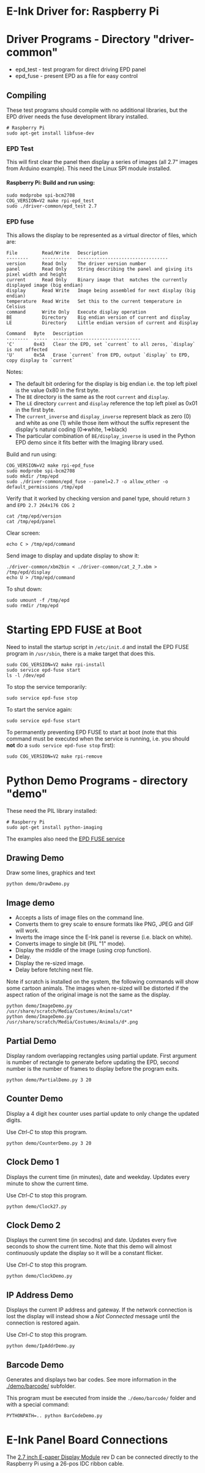 #  E-Ink Driver for: Raspberry Pi

# Driver Programs - Directory "driver-common"

* epd_test - test program for direct driving EPD panel
* epd_fuse - present EPD as a file for easy control


## Compiling

These test programs should compile with no additional libraries, but
the EPD driver needs the fuse development library installed.

~~~~~
# Raspberry Pi
sudo apt-get install libfuse-dev
~~~~~


### EPD Test

This will first clear the panel then display a series of images (all
2.7" images from Arduino example).  This need the Linux SPI module
installed.

#### Raspberry Pi: Build and run using:

~~~~~
sudo modprobe spi-bcm2708
COG_VERSION=V2 make rpi-epd_test
sudo ./driver-common/epd_test 2.7
~~~~~


### EPD fuse

This allows the display to be represented as a virtual director of files, which are:

~~~~~
File         Read/Write   Description
--------     -----------  ---------------------------------
version      Read Only    The driver version number
panel        Read Only    String describing the panel and giving its pixel width and height
current      Read Only    Binary image that  matches the currently displayed image (big endian)
display      Read Write   Image being assembled for next display (big endian)
temperature  Read Write   Set this to the current temperature in Celsius
command      Write Only   Execute display operation
BE           Directory    Big endian version of current and display
LE           Directory    Little endian version of current and display
~~~~~

~~~~~
Command   Byte   Description
--------  -----  --------------------------------
'C'       0x43   Clear the EPD, set `current` to all zeros, `display` is not affected
'U'       0x5A   Erase `current` from EPD, output `display` to EPD, copy display to `current`
~~~~~

Notes:

* The default bit ordering for the display is big endian i.e. the top left pixel is
  the value 0x80 in the first byte.
* The `BE` directory is the same as the root `current` and `display`.
* The `LE` directory `current` and `display` reference the top left pixel as 0x01
  in the first byte.
* The `current_inverse` and `display_inverse` represent black as zero (0) and white as one (1)
  while those item without the suffix represent the display's natural coding (0=>white, 1=>black)
* The particular combination of `BE/display_inverse` is used in the Python EPD demo
  since it fits better with the Imaging library used.


Build and run using:

~~~~~
COG_VERSION=V2 make rpi-epd_fuse
sudo modprobe spi-bcm2708
sudo mkdir /tmp/epd
sudo ./driver-common/epd_fuse --panel=2.7 -o allow_other -o default_permissions /tmp/epd
~~~~~

Verify that it worked by checking version and panel type, should return `3` and `EPD 2.7 264x176 COG 2`

~~~~~
cat /tmp/epd/version
cat /tmp/epd/panel
~~~~~

Clear screen:

~~~~~
echo C > /tmp/epd/command
~~~~~

Send image to display and update display to show it:

~~~~~
./driver-common/xbm2bin < ./driver-common/cat_2_7.xbm > /tmp/epd/display
echo U > /tmp/epd/command
~~~~~

To shut down:

~~~~~
sudo umount -f /tmp/epd
sudo rmdir /tmp/epd
~~~~~


# Starting EPD FUSE at Boot

Need to install the startup script in `/etc/init.d` and install the
EPD FUSE program in `/usr/sbin`, there is a make target that does this.

~~~~~
sudo COG_VERSION=V2 make rpi-install
sudo service epd-fuse start
ls -l /dev/epd
~~~~~

To stop the service temporarily:

~~~~~
sudo service epd-fuse stop
~~~~~

To start the service again:

~~~~~
sudo service epd-fuse start
~~~~~

To permanently preventing EPD FUSE to start at boot (note that this command
must be executed when the service is running, i.e. you should **not** do a `sudo service epd-fuse stop`
first):

~~~~~
sudo COG_VERSION=V2 make rpi-remove
~~~~~


# Python Demo Programs - directory "demo"

These need the PIL library installed:

~~~~~
# Raspberry Pi
sudo apt-get install python-imaging
~~~~~

The examples also need the [EPD FUSE service](#starting-epd-fuse-at-boot)


## Drawing Demo

Draw some lines, graphics and text

~~~~~
python demo/DrawDemo.py
~~~~~


## Image demo

* Accepts a lists of image files on the command line.
* Converts them to grey scale to ensure formats like PNG, JPEG and GIF will work.
* Inverts the image since the E-Ink panel is reverse (i.e. black on white).
* Converts image to single bit (PIL "1" mode).
* Display the middle of the image (using crop function).
* Delay.
* Display the re-sized image.
* Delay before fetching next file.


Note if scratch is installed on the system, the following commands will
show some cartoon animals.  The images when re-sized will be distorted
if the aspect ration of the original image is not the same as the
display.

~~~~~
python demo/ImageDemo.py /usr/share/scratch/Media/Costumes/Animals/cat*
python demo/ImageDemo.py /usr/share/scratch/Media/Costumes/Animals/d*.png
~~~~~

## Partial Demo

Display random overlapping rectangles using partial update.  First
argument is number of rectangle to generate before updating the EPD,
second number is the number of frames to display before the program
exits.

~~~~~
python demo/PartialDemo.py 3 20
~~~~~


## Counter Demo

Display a 4 digit hex counter uses partial update to only change the
updated digits. 

Use *Ctrl-C* to stop this program.

~~~~~
python demo/CounterDemo.py 3 20
~~~~~


## Clock Demo 1

Displays the current time (in minutes), date and weekday. Updates
every minute to show the current time.

Use *Ctrl-C* to stop this program.

~~~~~
python demo/Clock27.py
~~~~~


## Clock Demo 2

Displays the current time (in secodns) and date. Updates
every five seconds to show the current time. Note that this demo
will almost continuously update the display so it will be a constant
flicker.

Use *Ctrl-C* to stop this program.

~~~~~
python demo/ClockDemo.py
~~~~~


## IP Address Demo

Displays the current IP address and gateway. If the network connection
is lost the display will instead show a *Not Connected* message until
the connection is restored again.

Use *Ctrl-C* to stop this program.

~~~~~
python demo/IpAddrDemo.py
~~~~~


## Barcode Demo

Generates and displays two bar codes. See more information in the [./demo/barcode/](https://github.com/embeddedartists/gratis/tree/master/PlatformWithOS/demo/barcode/) subfolder.

This program must be executed from inside the `./demo/barcode/` folder and with a special command:

~~~~~
PYTHONPATH=.. python BarCodeDemo.py
~~~~~


# E-Ink Panel Board Connections

The [2.7 inch E-paper Display Module](http://www.embeddedartists.com/products/displays/lcd_27_epaper.php) rev D can
be connected directly to the Raspberry Pi using a 26-pos IDC ribbon cable.

